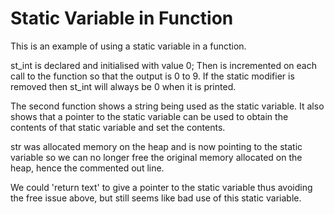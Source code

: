 # Static Variable in Function

This is an example of using a static variable in a function.

st_int is declared and initialised with value 0;
Then is incremented on each call to the function so that the output is 0 to 9.
If the static modifier is removed then st_int will always be 0 when it is printed.

The second function shows a string being used as the static variable.
It also shows that a pointer to the static variable can be used to obtain the contents of that static variable and set the contents.

str was allocated memory on the heap and is now pointing to the static variable so we can no longer free the original memory allocated on the heap, hence the commented out line.

We could 'return text' to give a pointer to the static variable thus avoiding the free issue above, but still seems like bad use of this static variable.